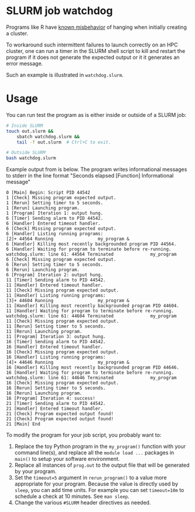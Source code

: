 # SLURM job watchdog

Programs like R have [known misbehavior](https://stackoverflow.com/a/17976175)
of hanging when initially creating a cluster.

To workaround such intermittent failures to launch correctly on an HPC cluster,
one can run a timer in the SLURM shell script to kill and restart the program
if it does not generate the expected output or it it generates an error message.

Such an example is illustrated in `watchdog.slurm`.

# Usage

You can run test the program as is either inside or outside of a SLURM job:

``` bash
# Inside SLURM
touch out.slurm &&
	sbatch watchdog.slurm &&
	tail -f out.slurm  # Ctrl+C to exit.

# Outside SLURM
bash watchdog.slurm
```

Example output from is below.
The program writes informational messages to stderr
in the line format "Seconds elapsed [Function] Informational message"

```
0 [Main] Begin: Script PID 44542
1 [Check] Missing program expected output.
1 [Rerun] Setting timer to 5 seconds.
1 [Rerun] Launching program.
1 [Program] Iteration 1: output hung.
6 [Timer] Sending alarm to PID 44542.
6 [Handler] Entered timeout handler.
6 [Check] Missing program expected output.
6 [Handler] Listing running programs:
[2]+ 44564 Running                 my_program &
6 [Handler] Killing most recently backgrounded program PID 44564.
6 [Handler] Waiting for program to terminate before re-running.
watchdog.slurm: line 61: 44564 Terminated              my_program
6 [Check] Missing program expected output.
6 [Rerun] Setting timer to 5 seconds.
6 [Rerun] Launching program.
6 [Program] Iteration 2: output hung.
11 [Timer] Sending alarm to PID 44542.
11 [Handler] Entered timeout handler.
11 [Check] Missing program expected output.
11 [Handler] Listing running programs:
[3]+ 44604 Running                 my_program &
11 [Handler] Killing most recently backgrounded program PID 44604.
11 [Handler] Waiting for program to terminate before re-running.
watchdog.slurm: line 61: 44604 Terminated              my_program
11 [Check] Missing program expected output.
11 [Rerun] Setting timer to 5 seconds.
11 [Rerun] Launching program.
11 [Program] Iteration 3: output hung.
16 [Timer] Sending alarm to PID 44542.
16 [Handler] Entered timeout handler.
16 [Check] Missing program expected output.
16 [Handler] Listing running programs:
[4]+ 44646 Running                 my_program &
16 [Handler] Killing most recently backgrounded program PID 44646.
16 [Handler] Waiting for program to terminate before re-running.
watchdog.slurm: line 61: 44646 Terminated              my_program
16 [Check] Missing program expected output.
16 [Rerun] Setting timer to 5 seconds.
16 [Rerun] Launching program.
16 [Program] Iteration 4: success!
21 [Timer] Sending alarm to PID 44542.
21 [Handler] Entered timeout handler.
21 [Check] Program expected output found!
21 [Check] Program expected output found!
21 [Main] End
```

To modify the program for your job script,
you probably want to:

1. Replace the toy Python program in the `my_program()` function with your
   command line(s), and replace all the `module load ...` packages in `main()`
   to setup your software environment.
2. Replace all instances of `prog.out` to the output file that will be generated
   by your program.
3. Set the `timeout=5` argument in `rerun_program()` to a value more appropriate
   for your program.  Because the value is directly used by `sleep`, you can add
   time units.  For example you can set `timeout=10m` to schedule a check at 10
   minutes.  See `man sleep`.
4. Change the various `#SLURM` header directives as needed.
